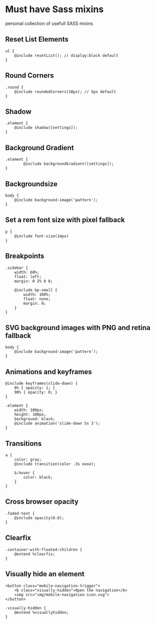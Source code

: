 # Must have Sass mixins

personal collection of usefull SASS mixins

## Reset List Elements

    ul {
        @include resetList(); // display:block default
    }

## Round Corners

    .round {
        @include roundedCorners(10px); // 5px default
    }

## Shadow

    .element {
        @include shadow([settings]);
    }

## Background Gradient

    .element {
        	@include backgroundGradient([settings]);
    }

## Backgroundsize

    body {
        @include background-image('pattern');
    }

## Set a rem font size with pixel fallback

    p {
        @include font-size(14px)
    }

## Breakpoints

    .sidebar {
        width: 60%;
        float: left;
        margin: 0 2% 0 0;

        @include bp-small {
            width: 100%;
            float: none;
            margin: 0;
        }
    }

## SVG background images with PNG and retina fallback

    body {
        @include background-image('pattern');
    }

## Animations and keyframes

    @include keyframes(slide-down) {
        0% { opacity: 1; }
        90% { opacity: 0; }
    }

    .element {
        width: 100px;
        height: 100px;
        background: black;
        @include animation('slide-down 5s 3');
    }

## Transitions

    a {
        color: gray;
        @include transition(color .3s ease);

        &:hover {
            color: black;
        }
    }

## Cross browser opacity

    .faded-text {
        @include opacity(0.8);
    }

## Clearfix

    .container-with-floated-children {
        @extend %clearfix;
    }

## Visually hide an element

    <button class="mobile-navigation-trigger">
        <b class="visually-hidden">Open the navigation</b>
        <img src="img/mobile-navigation-icon.svg">
    </button>

    .visually-hidden {
        @extend %visuallyhidden;
    }
